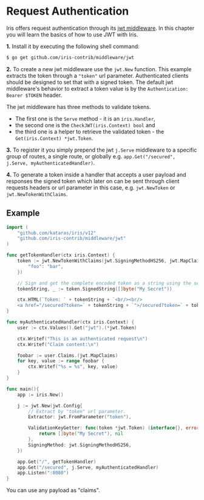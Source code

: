 # Request Authentication

Iris offers request authentication through its [jwt middleware](https://github.com/iris-contrib/middleware/tree/master/jwt). In this chapter you will learn the basics of how to use JWT with Iris.

**1.** Install it by executing the following shell command:

```bash
$ go get github.com/iris-contrib/middleware/jwt
```

**2.** To create a new jwt middleware use the `jwt.New` function. This example extracts the token through a `"token"` url parameter. Authenticated clients should be designed to set that with a signed token. The default jwt middleware's behavior to extract a token value is by the `Authentication: Bearer $TOKEN` header.

The jwt middleware has three methods to validate tokens.

* The first one is the `Serve` method - it is an `iris.Handler`,
* the second one is the `CheckJWT(iris.Context) bool` and
* the third one is a helper to retrieve the validated token - the `Get(iris.Context) *jwt.Token`.

**3.** To register it you simply prepend the jwt `j.Serve` middleware to a specific group of routes, a single route, or globally e.g. `app.Get("/secured", j.Serve, myAuthenticatedHandler)`.

**4.** To generate a token inside a handler that accepts a user payload and responses the signed token which later on can be sent through client requests headers or url parameter in this case, e.g. `jwt.NewToken` or `jwt.NewTokenWithClaims`.

## Example

```go
import (
    "github.com/kataras/iris/v12"
    "github.com/iris-contrib/middleware/jwt"
)

func getTokenHandler(ctx iris.Context) {
    token := jwt.NewTokenWithClaims(jwt.SigningMethodHS256, jwt.MapClaims{
        "foo": "bar",
    })

    // Sign and get the complete encoded token as a string using the secret
    tokenString, _ := token.SignedString([]byte("My Secret"))

    ctx.HTML(`Token: ` + tokenString + `<br/><br/>
    <a href="/secured?token=` + tokenString + `">/secured?token=` + tokenString + `</a>`)
}

func myAuthenticatedHandler(ctx iris.Context) {
    user := ctx.Values().Get("jwt").(*jwt.Token)

    ctx.Writef("This is an authenticated request\n")
    ctx.Writef("Claim content:\n")

    foobar := user.Claims.(jwt.MapClaims)
    for key, value := range foobar {
        ctx.Writef("%s = %s", key, value)
    }
}

func main(){
    app := iris.New()

    j := jwt.New(jwt.Config{
        // Extract by "token" url parameter.
        Extractor: jwt.FromParameter("token"),

        ValidationKeyGetter: func(token *jwt.Token) (interface{}, error) {
            return []byte("My Secret"), nil
        },
        SigningMethod: jwt.SigningMethodHS256,
    })

    app.Get("/", getTokenHandler)
    app.Get("/secured", j.Serve, myAuthenticatedHandler)
    app.Listen(":8080")
}
```

You can use any payload as "claims".

<!-- slide:break-80 -->
